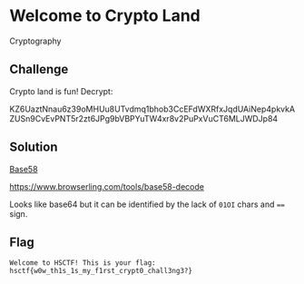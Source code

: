 # Welcome to Crypto Land
Cryptography

## Challenge 

Crypto land is fun! Decrypt:

KZ6UaztNnau6z39oMHUu8UTvdmq1bhob3CcEFdWXRfxJqdUAiNep4pkvkAZUSn9CvEvPNT5r2zt6JPg9bVBPYuTW4xr8v2PuPxVuCT6MLJWDJp84

## Solution

[Base58](https://en.wikipedia.org/wiki/Base58)

https://www.browserling.com/tools/base58-decode

Looks like base64 but it can be identified by the lack of `01OI` chars and `==` sign.

## Flag

	Welcome to HSCTF! This is your flag:
	hsctf{w0w_th1s_1s_my_f1rst_crypt0_chall3ng3?}